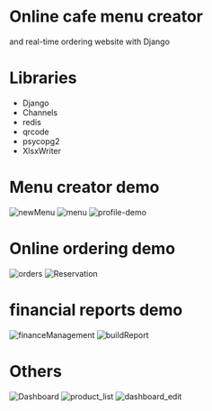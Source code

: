 # Online cafe menu creator 
 and real-time ordering website with Django

# Libraries
* Django
* Channels
* redis
* qrcode
* psycopg2
* XlsxWriter

# Menu creator demo
![newMenu](https://github.com/erfannna/django-cafe-app/assets/68643038/2b744b51-ded9-47af-8c8b-ccb7ec1908aa)
![menu](https://github.com/erfannna/django-cafe-app/assets/68643038/daf4c37a-39ee-407f-bf1b-af529df30db5)
![profile-demo](https://github.com/erfannna/django-cafe-app/assets/68643038/f279b8d5-1490-4782-b2f8-8d109cbd54f6)

# Online ordering demo
![orders](https://github.com/erfannna/django-cafe-app/assets/68643038/ff670470-41df-4fdc-b8cc-9ce252098689)
![Reservation](https://github.com/erfannna/django-cafe-app/assets/68643038/33565d16-55e6-49e4-8ca9-0bc50013d950)
# financial reports demo
![financeManagement](https://github.com/erfannna/django-cafe-app/assets/68643038/73b4af68-cfb3-4b89-b6a3-44012eec54fe)
![buildReport](https://github.com/erfannna/django-cafe-app/assets/68643038/8ceb3a01-e3d8-4278-9024-feab373026a9)

# Others
![Dashboard](https://github.com/erfannna/django-cafe-app/assets/68643038/2a63c261-8437-4924-867c-56a890170105)
![product_list](https://github.com/erfannna/django-cafe-app/assets/68643038/6d30c06f-e8f6-439c-b914-11142cf605ee)
![dashboard_edit](https://github.com/erfannna/django-cafe-app/assets/68643038/104e85d1-9082-49e9-9396-6cce7db11662)

